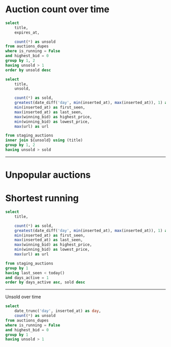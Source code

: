 # Auction count over time

```sql unsold
select
    title,
    expires_at,

    count(*) as unsold
from auctions_dupes
where is_running = False
and highest_bid = 0
group by 1, 2
having unsold > 1
order by unsold desc
```

```sql unsold_sold
select
    title,
    unsold,

    count(*) as sold,
    greatest(date_diff('day', min(inserted_at), max(inserted_at)), 1) as days_active,
    min(inserted_at) as first_seen,
    max(inserted_at) as last_seen,
    max(winning_bid) as highest_price,
    min(winning_bid) as lowest_price,
    max(url) as url

from staging_auctions
inner join ${unsold} using (title)
group by 1, 2
having unsold > sold
```

---

# Unpopular auctions

<DataTable
  data="{unsold_sold}"
  search="true"
  sortable="true"
  rows=20
/>

# Shortest running

```sql shortest_running
select
    title,

    count(*) as sold,
    greatest(date_diff('day', min(inserted_at), max(inserted_at)), 1) as days_active,
    min(inserted_at) as first_seen,
    max(inserted_at) as last_seen,
    max(winning_bid) as highest_price,
    min(winning_bid) as lowest_price,
    max(url) as url

from staging_auctions
group by 1
having last_seen < today()
and days_active = 1
order by days_active asc, sold desc
```

<DataTable
  data="{shortest_running}"
  search="true"
  sortable="true"
  rows=20
/>


---

Unsold over time

```sql unsold_over_time
select
    date_trunc('day', inserted_at) as day,
    count(*) as unsold
from auctions_dupes
where is_running = False
and highest_bid = 0
group by 1
having unsold > 1
```


<LineChart 
    data={unsold_over_time}
    y=unsold
    x=day
    xAxisTitle="Days" 
    yAxisTitle="Total auctions" 
/>
